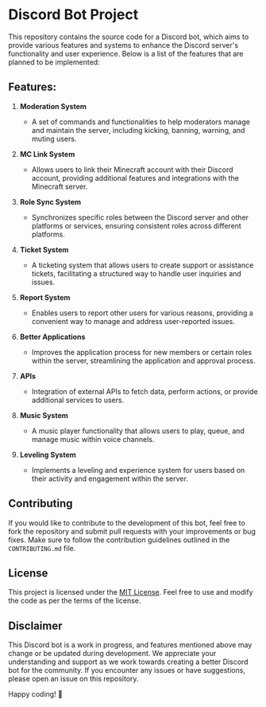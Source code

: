# Discord Bot Project

This repository contains the source code for a Discord bot, which aims to provide various features and systems to enhance the Discord server's functionality and user experience. Below is a list of the features that are planned to be implemented:

## Features:

1. **Moderation System**
   - A set of commands and functionalities to help moderators manage and maintain the server, including kicking, banning, warning, and muting users.

2. **MC Link System**
   - Allows users to link their Minecraft account with their Discord account, providing additional features and integrations with the Minecraft server.

3. **Role Sync System**
   - Synchronizes specific roles between the Discord server and other platforms or services, ensuring consistent roles across different platforms.

4. **Ticket System**
   - A ticketing system that allows users to create support or assistance tickets, facilitating a structured way to handle user inquiries and issues.

5. **Report System**
   - Enables users to report other users for various reasons, providing a convenient way to manage and address user-reported issues.

6. **Better Applications**
   - Improves the application process for new members or certain roles within the server, streamlining the application and approval process.

7. **APIs**
   - Integration of external APIs to fetch data, perform actions, or provide additional services to users.

8. **Music System**
   - A music player functionality that allows users to play, queue, and manage music within voice channels.

9. **Leveling System**
   - Implements a leveling and experience system for users based on their activity and engagement within the server.

## Contributing

If you would like to contribute to the development of this bot, feel free to fork the repository and submit pull requests with your improvements or bug fixes. Make sure to follow the contribution guidelines outlined in the `CONTRIBUTING.md` file.

## License

This project is licensed under the [MIT License](LICENSE.md). Feel free to use and modify the code as per the terms of the license.

## Disclaimer

This Discord bot is a work in progress, and features mentioned above may change or be updated during development. We appreciate your understanding and support as we work towards creating a better Discord bot for the community. If you encounter any issues or have suggestions, please open an issue on this repository.

Happy coding! 🚀
